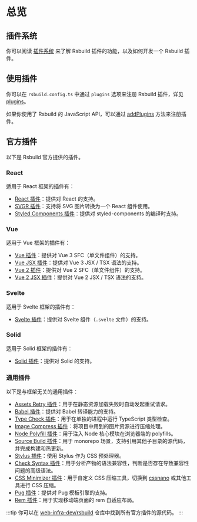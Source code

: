 # 总览

## 插件系统

你可以阅读 [插件系统](/plugins/dev/index) 来了解 Rsbuild 插件的功能，以及如何开发一个 Rsbuild 插件。

## 使用插件

你可以在 `rsbuild.config.ts` 中通过 `plugins` 选项来注册 Rsbuild 插件，详见 [plugins](/config/options/plugins)。

如果你使用了 Rsbuild 的 JavaScript API，可以通过 [addPlugins](/api/javascript-api/instance.html#rsbuildaddplugins) 方法来注册插件。

## 官方插件

以下是 Rsbuild 官方提供的插件。

### React

适用于 React 框架的插件有：

- [React 插件](/plugins/list/plugin-react)：提供对 React 的支持。
- [SVGR 插件](/plugins/list/plugin-svgr)：支持将 SVG 图片转换为一个 React 组件使用。
- [Styled Components 插件](/plugins/list/plugin-styled-components)：提供对 styled-components 的编译时支持。

### Vue

适用于 Vue 框架的插件有：

- [Vue 插件](/plugins/list/plugin-vue)：提供对 Vue 3 SFC（单文件组件）的支持。
- [Vue JSX 插件](/plugins/list/plugin-vue-jsx)：提供对 Vue 3 JSX / TSX 语法的支持。
- [Vue 2 插件](/plugins/list/plugin-vue2)：提供对 Vue 2 SFC（单文件组件）的支持。
- [Vue 2 JSX 插件](/plugins/list/plugin-vue2-jsx)：提供对 Vue 2 JSX / TSX 语法的支持。

### Svelte

适用于 Svelte 框架的插件有：

- [Svelte 插件](/plugins/list/plugin-svelte)：提供对 Svelte 组件（`.svelte` 文件）的支持。

### Solid

适用于 Solid 框架的插件有：

- [Solid 插件](/plugins/list/plugin-solid)：提供对 Solid 的支持。

### 通用插件

以下是与框架无关的通用插件：

- [Assets Retry 插件](/plugins/list/plugin-assets-retry)：用于在静态资源加载失败时自动发起重试请求。
- [Babel 插件](/plugins/list/plugin-babel)：提供对 Babel 转译能力的支持。
- [Type Check 插件](/plugins/list/plugin-type-check)：用于在单独的进程中运行 TypeScript 类型检查。
- [Image Compress 插件](/plugins/list/plugin-image-compress)：将项目中用到的图片资源进行压缩处理。
- [Node Polyfill 插件](/plugins/list/plugin-node-polyfill)：用于注入 Node 核心模块在浏览器端的 polyfills。
- [Source Build 插件](/plugins/list/plugin-source-build)：用于 monorepo 场景，支持引用其他子目录的源代码，并完成构建和热更新。
- [Stylus 插件](/plugins/list/plugin-stylus)：使用 Stylus 作为 CSS 预处理器。
- [Check Syntax 插件](/plugins/list/plugin-check-syntax)：用于分析产物的语法兼容性，判断是否存在导致兼容性问题的高级语法。
- [CSS Minimizer 插件](/plugins/list/plugin-css-minimizer)：用于自定义 CSS 压缩工具，切换到 [cssnano](https://cssnano.co/) 或其他工具进行 CSS 压缩。
- [Pug 插件](/plugins/list/plugin-pug)：提供对 Pug 模板引擎的支持。
- [Rem 插件](/plugins/list/plugin-rem)：用于实现移动端页面的 rem 自适应布局。

:::tip
你可以在 [web-infra-dev/rsbuild](https://github.com/web-infra-dev/rsbuild) 仓库中找到所有官方插件的源代码。
:::
